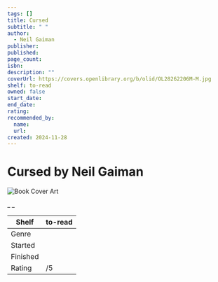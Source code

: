 ```yaml
---
tags: []
title: Cursed
subtitle: " "
author:
  - Neil Gaiman
publisher:
published:
page_count:
isbn:
description: ""
coverUrl: https://covers.openlibrary.org/b/olid/OL28262206M-M.jpg
shelf: to-read
owned: false
start_date:
end_date:
rating:
recommended_by:
  name:
  url:
created: 2024-11-28
---
```


# Cursed by Neil Gaiman

![Book Cover Art](https://covers.openlibrary.org/b/olid/OL28262206M-M.jpg)

_ _

| Shelf | to-read |
| --- | --- |
| Genre |  |
| Started |  |
| Finished |  |
| Rating | /5 |
